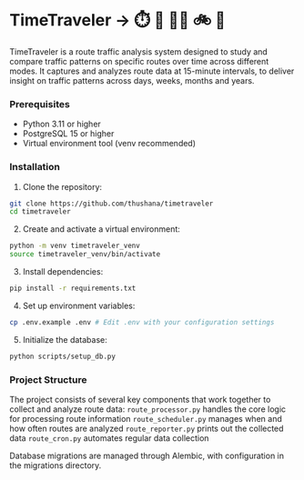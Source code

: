 # TimeTraveler → ⏱️ 🚗 🚶‍♂️ 🚲 🚌 

TimeTraveler is a route traffic analysis system designed to study and compare traffic patterns on specific routes over time across different modes. It captures and analyzes route data at 15-minute intervals, to deliver insight on traffic patterns across days, weeks, months and years.

### Prerequisites

- Python 3.11 or higher
- PostgreSQL 15 or higher
- Virtual environment tool (venv recommended)

### Installation

1. Clone the repository:
```bash
git clone https://github.com/thushana/timetraveler
cd timetraveler
```

2. Create and activate a virtual environment:
```bash
python -m venv timetraveler_venv
source timetraveler_venv/bin/activate
```

3. Install dependencies:
```bash
pip install -r requirements.txt
```

4. Set up environment variables:
```bash
cp .env.example .env # Edit .env with your configuration settings
```

5. Initialize the database:
```bash
python scripts/setup_db.py
```

### Project Structure
The project consists of several key components that work together to collect and analyze route data:
```route_processor.py``` handles the core logic for processing route information
```route_scheduler.py``` manages when and how often routes are analyzed
```route_reporter.py``` prints out the collected data
```route_cron.py``` automates regular data collection

Database migrations are managed through Alembic, with configuration in the migrations directory.